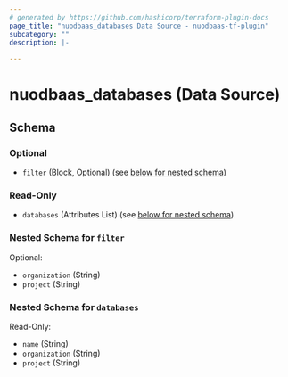 ```yaml
---
# generated by https://github.com/hashicorp/terraform-plugin-docs
page_title: "nuodbaas_databases Data Source - nuodbaas-tf-plugin"
subcategory: ""
description: |-
  
---
```


# nuodbaas_databases (Data Source)





<!-- schema generated by tfplugindocs -->
## Schema

### Optional

- `filter` (Block, Optional) (see [below for nested schema](#nestedblock--filter))

### Read-Only

- `databases` (Attributes List) (see [below for nested schema](#nestedatt--databases))

<a id="nestedblock--filter"></a>
### Nested Schema for `filter`

Optional:

- `organization` (String)
- `project` (String)


<a id="nestedatt--databases"></a>
### Nested Schema for `databases`

Read-Only:

- `name` (String)
- `organization` (String)
- `project` (String)
